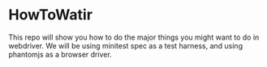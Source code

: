 HowToWatir
==========

This repo will show you how to do the major things you might want to do in webdriver. We will be using minitest spec as a test harness, and using phantomjs as a browser driver.